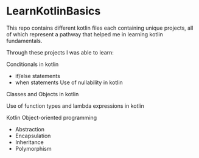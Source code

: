 # LearnKotlinBasics
This repo contains different kotlin files each containing unique projects, all of 
which represent a pathway that helped me in learning kotlin fundamentals.

Through these projects I was able to learn:

Conditionals in kotlin 
 - if/else statements
 - when statements
Use of nullability in kotlin

Classes and Objects in kotlin

Use of function types and lambda expressions in kotlin

Kotlin Object-oriented programming
 - Abstraction
 - Encapsulation
 - Inheritance
 - Polymorphism